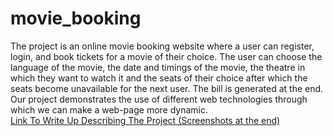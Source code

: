 # movie_booking
The project is an online movie booking website where a user can register, login, and book tickets for a movie of their choice. The user can choose the language of the movie, the date and timings of the movie, the theatre in which they want to watch it and the seats of their choice after which the seats become unavailable for the next user. The bill is generated at the end.  Our project demonstrates the use of different web technologies through which we can make a web-page more dynamic.  
<a href="https://docs.google.com/document/d/1YGr4ltsmtw51byYvjh03-SYOhmHaaqsmZAx-nDSdkWg/edit?usp=sharing"> Link To Write Up Describing The Project (Screenshots at the end) </a>
